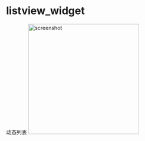 # listview_widget

动态列表
<img src="https://static.oonnnoo.com/upload/sScP54cWJ.png" width="300" title="screenshot"/>
